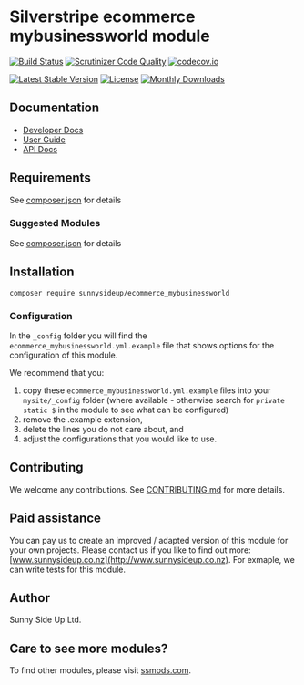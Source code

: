 # Silverstripe ecommerce mybusinessworld module
[![Build Status](https://travis-ci.org/sunnysideup/silverstripe-ecommerce_mybusinessworld.svg?branch=master)](https://travis-ci.org/sunnysideup/silverstripe-ecommerce_mybusinessworld)
[![Scrutinizer Code Quality](https://scrutinizer-ci.com/g/sunnysideup/silverstripe-ecommerce_mybusinessworld/badges/quality-score.png?b=master)](https://scrutinizer-ci.com/g/sunnysideup/silverstripe-ecommerce_mybusinessworld/?branch=master)
[![codecov.io](https://codecov.io/github/sunnysideup/silverstripe-ecommerce_mybusinessworld/coverage.svg?branch=master)](https://codecov.io/github/sunnysideup/silverstripe-ecommerce_mybusinessworld?branch=master)

[![Latest Stable Version](https://poser.pugx.org/sunnysideup/ecommerce_mybusinessworld/version)](https://packagist.org/packages/sunnysideup/ecommerce_mybusinessworld)
[![License](https://poser.pugx.org/sunnysideup/ecommerce_mybusinessworld/license)](https://packagist.org/packages/sunnysideup/ecommerce_mybusinessworld)
[![Monthly Downloads](https://poser.pugx.org/sunnysideup/ecommerce_mybusinessworld/d/monthly)](https://packagist.org/packages/sunnysideup/ecommerce_mybusinessworld)


## Documentation



 * [Developer Docs](docs/en/INDEX.md)
 * [User Guide](docs/en/userguide.md)
 * [API Docs](http://docs.ssmods.com/sunnysideup/ecommerce_mybusinessworld/classes.xhtml)


## Requirements



See [composer.json](composer.json) for details


### Suggested Modules



See [composer.json](composer.json) for details


## Installation


```
composer require sunnysideup/ecommerce_mybusinessworld
```

### Configuration



In the `_config` folder you will find the `ecommerce_mybusinessworld.yml.example`
file that shows options for the configuration of this module.

We recommend that you:

  1. copy these `ecommerce_mybusinessworld.yml.example` files into your
`mysite/_config` folder (where available - otherwise search for `private static $` in the module to see what can be configured)
  2. remove the .example extension,
  3. delete the lines you do not care about, and
  4. adjust the configurations that you would like to use.


## Contributing



We welcome any contributions. See [CONTRIBUTING.md](CONTRIBUTING.md) for more details.

## Paid assistance



You can pay us to create an improved / adapted version of this module for your own projects.  Please contact us if you like to find out more: [www.sunnysideup.co.nz](http://www.sunnysideup.co.nz).  For exmaple, we can write tests for this module.  

## Author



Sunny Side Up Ltd.


## Care to see more modules?

To find other modules, please visit [ssmods.com](http://ssmods.com/).
